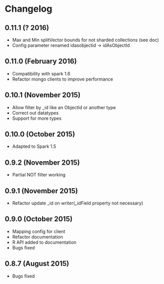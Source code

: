 # Changelog

## 0.11.1 (? 2016)

* Max and Min splitVector bounds for not sharded collections (see doc)
* Config parameter renamed idasobjectid -> idAsObjectId

## 0.11.0 (February 2016)

* Compatibility with spark 1.6
* Refactor mongo clients  to improve performance

## 0.10.1 (November 2015)

* Allow filter by _id like an ObjectId or another type
* Correct out datatypes
* Support for more types

## 0.10.0 (October 2015)

* Adapted to Spark 1.5

## 0.9.2 (November 2015)
 		 
* Partial NOT filter working

## 0.9.1 (November 2015)

* Refactor update _id on writer(_idField property not necessary)

## 0.9.0 (October 2015)

* Mapping config for client
* Refactor documentation
* R API added to documentation
* Bugs fixed

## 0.8.7 (August 2015)

* Bugs fixed
